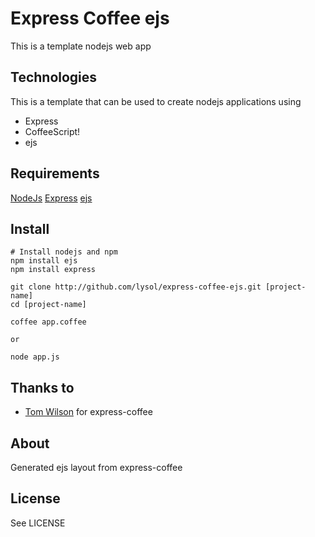 # Express Coffee ejs

This is a template nodejs web app

## Technologies
This is a template that can be used to create nodejs applications using 

* Express
* CoffeeScript!
* ejs

## Requirements

[NodeJs](http://nodejs.org)
[Express](http://expressjs.com)
[ejs](http://embeddedjs.com)

## Install

```
# Install nodejs and npm
npm install ejs
npm install express

git clone http://github.com/lysol/express-coffee-ejs.git [project-name]
cd [project-name]

coffee app.coffee

or

node app.js

```

## Thanks to

* [Tom Wilson](http://github.com/twilson63) for express-coffee

## About

Generated ejs layout from express-coffee

## License

See LICENSE



